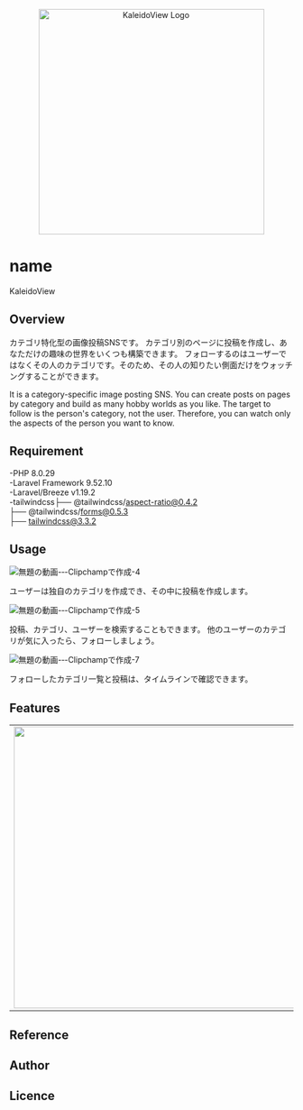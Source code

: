<p align="center"><a href="https://laravel.com" target="_blank"><img src="https://res.cloudinary.com/dig0xnvus/image/upload/v1693090674/%E3%82%B9%E3%82%AF%E3%83%AA%E3%83%BC%E3%83%B3%E3%82%B7%E3%83%A7%E3%83%83%E3%83%88_2023-08-17_004303_e4k80n.png" width="400" alt="KaleidoView Logo"></a></p>


# name

KaleidoView

## Overview

カテゴリ特化型の画像投稿SNSです。
カテゴリ別のページに投稿を作成し、あなただけの趣味の世界をいくつも構築できます。
フォローするのはユーザーではなくその人のカテゴリです。そのため、その人の知りたい側面だけをウォッチングすることができます。

It is a category-specific image posting SNS. 
You can create posts on pages by category and build as many hobby worlds as you like.
The target to follow is the person's category, not the user. Therefore, you can watch only the aspects of the person you want to know.

## Requirement
-PHP 8.0.29  
-Laravel Framework 9.52.10  
-Laravel/Breeze v1.19.2  
-tailwindcss├── @tailwindcss/aspect-ratio@0.4.2  
            ├── @tailwindcss/forms@0.5.3  
            ├── tailwindcss@3.3.2  
## Usage

![無題の動画-‐-Clipchampで作成-_4_](https://github.com/chronoll/KaleidoView/assets/127325184/1035a145-6f13-409e-ba0f-beeba06175cd)

ユーザーは独自のカテゴリを作成でき、その中に投稿を作成します。 

![無題の動画-‐-Clipchampで作成-_5_](https://github.com/chronoll/KaleidoView/assets/127325184/cce98836-aabd-4534-8337-5ebfda0774fb)

投稿、カテゴリ、ユーザーを検索することもできます。
他のユーザーのカテゴリが気に入ったら、フォローしましょう。 

![無題の動画-‐-Clipchampで作成-_7_](https://github.com/chronoll/KaleidoView/assets/127325184/1b8f5915-8595-41e6-a196-a27f9ac9460f)

フォローしたカテゴリ一覧と投稿は、タイムラインで確認できます。 

## Features
<table>
<tr>
<td><img src="https://res.cloudinary.com/dig0xnvus/image/upload/v1693140302/github/%E3%82%B9%E3%82%AF%E3%83%AA%E3%83%BC%E3%83%B3%E3%82%B7%E3%83%A7%E3%83%83%E3%83%88_2023-08-27_214443_afxmui.png" height="500"></td>
<td><img src="https://res.cloudinary.com/dig0xnvus/image/upload/v1693140067/github/%E3%82%B9%E3%82%AF%E3%83%AA%E3%83%BC%E3%83%B3%E3%82%B7%E3%83%A7%E3%83%83%E3%83%88_2023-08-27_214048_msblum.png" height="500"></td>
<td><img src="https://res.cloudinary.com/dig0xnvus/image/upload/v1693140974/github/%E3%82%B9%E3%82%AF%E3%83%AA%E3%83%BC%E3%83%B3%E3%82%B7%E3%83%A7%E3%83%83%E3%83%88_2023-08-27_215539_sc8tp5.png" height="500"></td>
</tr>
</table>

## Reference

## Author


## Licence


